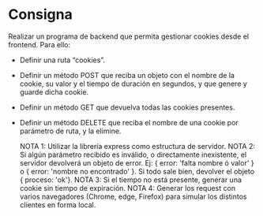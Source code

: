 # Consigna

Realizar un programa de backend que permita gestionar cookies desde el frontend. Para ello: 
* Definir una ruta “cookies”.
* Definir un método POST que reciba un objeto con el nombre de la cookie, su valor y el tiempo de duración en segundos, y que genere y guarde dicha cookie.
* Definir un método GET que devuelva todas las cookies presentes.
* Definir un método DELETE que reciba el nombre de una cookie por parámetro de ruta, y la elimine.

    NOTA 1: Utilizar la librería express como estructura de servidor.
    NOTA 2: Si algún parámetro recibido es inválido, o directamente inexistente, el servidor devolverá un objeto de error.
    Ej: { error: 'falta nombre ó valor' } o { error: 'nombre no encontrado' }. Si todo sale bien, devolver el objeto { proceso: 'ok'}.
    NOTA 3: Si el tiempo no está presente, generar una cookie sin tiempo de expiración.
    NOTA 4:  Generar los request con varios navegadores (Chrome, edge, Firefox) para simular los distintos clientes en forma local.
